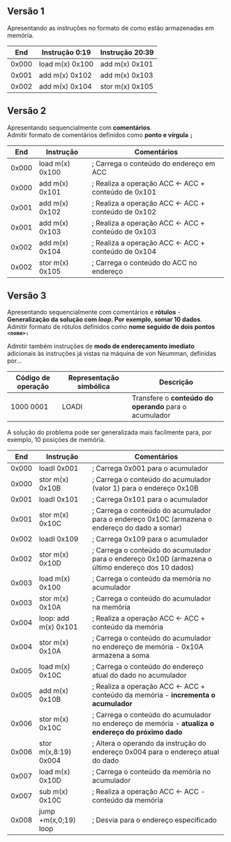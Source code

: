 ## Versão 1
Apresentando as instruções no formato de como estão armazenadas em memória.

| End | Instrução 0:19 | Instrução 20:39 |
| - | - | - |
| 0x000 | load m(x) 0x100 | add m(x) 0x101 |
| 0x001 | add m(x) 0x102 | add m(x) 0x103 |
| 0x002 | add m(x) 0x104 | stor m(x) 0x105 |

## Versão 2
Apresentando sequencialmente com **comentários**.  
Admitir formato de comentários definidos como **ponto e vírgula `;`**

| End | Instrução | Comentários |
| - | - | - |
| 0x000 | load m(x) 0x100 | ; Carrega o conteúdo do endereço em ACC |
| 0x000 | add m(x) 0x101 | ; Realiza a operação ACC <- ACC + conteúdo de 0x101 |
| 0x001 | add m(x) 0x102 | ; Realiza a operação ACC <- ACC + conteúdo de 0x102 |
| 0x001 | add m(x) 0x103 | ; Realiza a operação ACC <- ACC + conteúdo de 0x103 |
| 0x002 | add m(x) 0x104 | ; Realiza a operação ACC <- ACC + conteúdo de 0x104 |
| 0x002 | stor m(x) 0x105 | ; Carrega o conteúdo do ACC no endereço |

## Versão 3
Apresentando sequencialmente com comentários e **rótulos** - **Generalização da solução com *loop*. Por exemplo, somar 10 dados**.
Admitir formato de rótulos definidos como **nome seguido de dois pontos `<nome>:`**

Admitir também instruções de **modo de endereçamento imediato** adicionais às instruções já vistas na máquina de von Neumman, definidas por...  

| **Código de operação** | **Representação simbólica** | **Descrição** |
| ---------------------- | --------------------------- | ------------- |
| 1000 0001 | LOADI | Transfere o **conteúdo do operando** para o acumulador |

A solução do problema pode ser generalizada mais facilmente para, por exemplo, 10 posições de memória.

| End | Instrução | Comentários |
| - | - | - |
| 0x000 | loadI 0x001 | ; Carrega 0x001 para o acumulador |
| 0x000 | stor m(x) 0x10B | ; Carrega o conteúdo do acumulador (valor 1) para o endereço 0x10B |
| 0x001 | loadI 0x101 | ; Carrega 0x101 para o acumulador |
| 0x001 | stor m(x) 0x10C | ; Carrega o conteúdo do acumulador para o endereço 0x10C (armazena o endereço do dado a somar) |
| 0x002 | loadI 0x109 | ; Carrega 0x109 para o acumulador |
| 0x002 | stor m(x) 0x10D | ; Carrega o conteúdo do acumulador para o endereço 0x10D (armazena o último endereço dos 10 dados) |
| 0x003 | load m(x) 0x100  | ; Carrega o conteúdo da memória no acumulador |
| 0x003 | stor m(x) 0x10A  | ; Carrega o conteúdo do acumulador na memória |
| 0x004 | loop: add m(x) 0x101  | ; Realiza a operação ACC <- ACC + conteúdo da memória |
| 0x004 | stor m(x) 0x10A  | ; Carrega o conteúdo do acumulador no endereço de memória - 0x10A armazena a soma |
| 0x005 | load m(x) 0x10C  | ; Carrega o conteúdo do endereço atual do dado no acumulador |
| 0x005 | add m(x) 0x10B  | ; Realiza a operação ACC <- ACC + conteúdo da memória - **incrementa o acumulador** |
| 0x006 | stor m(x) 0x10C  | ; Carrega o conteúdo do acumulador no endereço de memória - **atualiza o endereço do próximo dado** |
| 0x006 | stor m(x,8:19) 0x004  | ; Altera o operando da instrução do endereço 0x004 para o endereço atual do dado |
| 0x007 | load m(x) 0x10D  | ; Carrega o conteúdo da memória no acumulador |
| 0x007 | sub m(x) 0x10C  | ; Realiza a operação ACC <- ACC - conteúdo da memória |
| 0x008 | jump +m(x,0;19) loop | ; Desvia para o endereço especificado |
